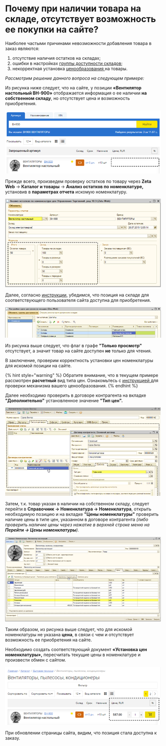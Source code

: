 # Почему при наличии товара на складе, отсутствует возможность ее покупки на сайте?

Наиболее частыми причинами невозможности добавления товара в заказ являются:

1. отсутствие наличия остатков на складах;
2. ошибки в настройках [группы доступности складов](https://help-zetaweb.zetasoft.ru/opisanie-i-nastroika/sklady-i-postavshiki/gruppy-dostupnosti-skladov);
3. некорректная установка [ценообразования ](https://help-zetaweb.zetasoft.ru/opisanie-i-nastroika/cenoobrazovanie)на товары.

_Рассмотрим решение данного вопроса на следующем примере:_

Из рисунка ниже следует, что на сайте, у позиции **«Вентилятор настольный ВН-900»** отображается информация о ее наличии **на собственном складу**, но отсутствует цена и возможность приобретения.

![](../.gitbook/assets/image-15%20%282%29.png)

Прежде всего, произведем проверку остатков по товару через **Zeta Web** → **Каталог и товары** → **Анализ остатков по номенклатуре,** установив в **параметрах отчета** искомую номенклатуру.

![](../.gitbook/assets/image-16.png)

Далее, согласно [инструкции](https://help-zetaweb.zetasoft.ru/opisanie-i-nastroika/sklady-i-postavshiki/gruppy-dostupnosti-skladov), убедимся, что позиция на складе для соответствующего пользователя сайта доступна для приобретения.

![](../.gitbook/assets/image-20.png)

Из рисунка выше следует, что флаг в графе **"Только просмотр"** отсутствует, а значит товар на сайте доступен **не** только для чтения.

В заключение, проверим корректность установки цен номенклатуры для искомой позиции на сайте.

{% hint style="warning" %}
Обратите внимание, что в текущем примере рассмотрен **расчетный** вид типа цен. Ознакомьтесь с [инструкцией ](https://help-zetaweb.zetasoft.ru/opisanie-i-nastroika/cenoobrazovanie/dlya-1s-upravlenie-torgovlei-red.-10.3)для проверки механизма вашего ценообразования.
{% endhint %}

Далее необходимо проверить в договоре контрагента на вкладке **"Дополнительно"** установленное значение **"Тип цен".**

![](../.gitbook/assets/image-19%20%281%29.png)

Затем, т.к. товар указан в наличии на собственном складу, следует перейти в **Справочник → Номенклатура → Номенклатура**, открыть необходимую позицию и на вкладке **"Цены номенклатуры"** проверить наличие цены в типе цен, указанном в договоре контрагента _\(либо проверить наличие цены через нажатие в верхней строке меню на **Перейти → Цены номенклатуры**\)._

![](../.gitbook/assets/image-21.png)

Таким образом, из рисунка выше следует, что для искомой номенклатуры не указана **цена**, в связи с чем и отсутствует возможность ее приобретения на сайте.

Необходимо создать соответствующий документ **«Установка цен номенклатуры»,** пересчитать текущие цены в номенклатуре и произвести обмен с сайтом.

![](../.gitbook/assets/image-14.png)

При обновлении страницы сайта, видим, что позиция стала доступна к заказу.

